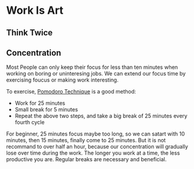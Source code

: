 # Work Is Art

## Think Twice 

## Concentration
Most People can only keep their focus for less than ten minutes when working on boring or uninteresing jobs. We can extend our focus time by exercising foucus or making work interesting.

To exercise, [Pomodoro Technique](https://en.wikipedia.org/wiki/Pomodoro_Technique) is a good method:
- Work for 25 minutes
- Small break for 5 minutes
- Repeat the above two steps, and take a big break of 25 minutes every fourth cycle

For beginner, 25 minutes focus maybe too long, so we can satart with 10 minutes, then 15 minutes, finally come to 25 minutes. But it is not recommand to over half an hour, because our concentration will gradually lose over time during the work. The longer you work at a time, the less productive you are. Regular breaks are necessary and beneficial.